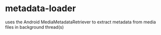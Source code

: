 # metadata-loader
uses the Android MediaMetadataRetriever to extract metadata from media files in background thread(s)
